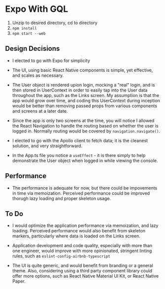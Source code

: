 # Expo With GQL

1. Unzip to desired directory, cd to directory
2. `npm install`
3. `npm start --web`

## Design Decisions

* I elected to go with Expo for simplicity

* The UI, using basic React Native components is simple, yet effective, and scales as necessary.

* The User object is rendered upion login, mocking a "real" login, and is then stored in UserContext in order to easily tap into the User data throughout the app, such as the Links screen. My assumption is that the app would grow over time, and coding this UserContext during inception would be better than removing passed props from various components and screens at a later date.

* Since the app is only two screens at the time, you will notice I allowed the React Navigation to handle the routing based on whether the user is logged in. Normally routing would be covered by `navigation.navigate()`.

* I elected to go with the Apollo client to fetch data; it is the cleanest solution, and very straightforward.

* In the App.ts file you notice a `useEffect` - it is there simply to help demonstrate the User object when logged in while viewing the console.

## Performance

* The performance is adequate for now, but there could be impovements in time via memoization. Perceived performance could be improved thorugh lazy loading and proper skeleton usage.

## To Do

* I would optimize the application performance via memoization, and lazy loading. Perceived performance would also benefit from skeleton markers, particularly where data is loaded on the Links screen.

* Application development and code quality, especially with more than one engineer, would improve with more opinionated, stringent linting rules, such as `eslint-config-airbnb-typescript`

* The UI is quite generic, and would benefit from branding or a general theme. Also, considering using a third party component library could offer more options, such as React Native Material UI Kit, or React Native Paper.
